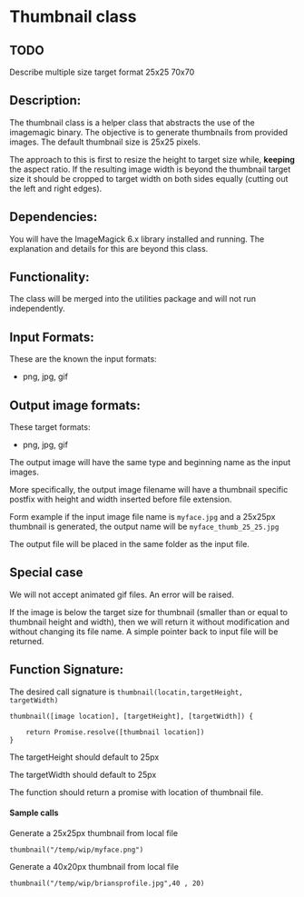 # Thumbnail class

## TODO
Describe multiple size target format
25x25
70x70

## Description:

The thumbnail class is a helper class that abstracts the use of the imagemagic binary. The objective is to generate thumbnails from provided images. The default thumbnail size is 25x25 pixels.

The approach to this is first to resize the height to target size while, **keeping** the aspect ratio. If the resulting image width is beyond the thumbnail target size it should be cropped to target width on both sides equally (cutting out the left and right edges).

## Dependencies:

You will have the ImageMagick 6.x library installed and running. The explanation and details for this are beyond this class.

## Functionality:

The class will be merged into the utilities package and will not run independently.


## Input Formats:

These are the known the input formats:
- png, jpg, gif


## Output image formats:

These target formats:
- png, jpg, gif

The output image will have the same type and beginning name as the input images.

More specifically, the output image filename will have a thumbnail specific postfix with height and width inserted before file extension.

Form example if the input image file name is `myface.jpg` and a 25x25px thumbnail is generated, the output name will be `myface_thumb_25_25.jpg`

The output file will be placed in the same folder as the input file.


## Special case

We will not accept animated gif files. An error will be raised.

If the image is below the target size for thumbnail (smaller than or equal to thumbnail height and width), 
then we will return it without modification and without changing its file name. A simple pointer back to input file will be returned.


## Function Signature:

The desired call signature is `thumbnail(locatin,targetHeight, targetWidth)`

```
thumbnail([image location], [targetHeight], [targetWidth]) {

    return Promise.resolve([thumbnail location])
}
```

The targetHeight should default to 25px

The targetWidth should default to 25px

The function should return a promise with location of thumbnail file.



#### Sample calls 

Generate a 25x25px thumbnail from local file
```
thumbnail("/temp/wip/myface.png")

```

Generate a 40x20px thumbnail from local file
```
thumbnail("/temp/wip/briansprofile.jpg",40 , 20)

```

